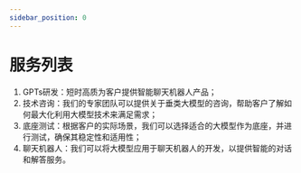```yaml
---
sidebar_position: 0
---
```


# 服务列表

1. GPTs研发：短时高质为客户提供智能聊天机器人产品；
2. 技术咨询：我们的专家团队可以提供关于垂类大模型的咨询，帮助客户了解如何最大化利用大模型技术来满足需求；
3. 底座测试：根据客户的实际场景，我们可以选择适合的大模型作为底座，并进行测试，确保其稳定性和适用性；
4. 聊天机器人：我们可以将大模型应用于聊天机器人的开发，以提供智能的对话和解答服务。